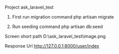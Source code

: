 Project ask_laravel_test

1) First run migration command 
php artisan migrate


2) Run seeding command
php artisan db:seed

Screen short path
D:\ask_laravel_test\image.png

Response Url
http://127.0.0.1:8000/user/index
